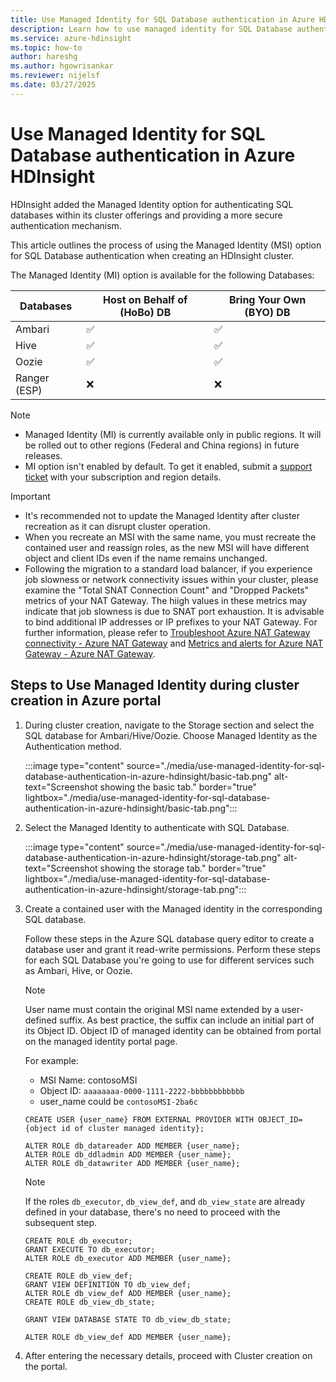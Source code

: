 ```yaml
--- 
title: Use Managed Identity for SQL Database authentication in Azure HDInsight 
description: Learn how to use managed identity for SQL Database authentication in Azure HDInsight. 
ms.service: azure-hdinsight 
ms.topic: how-to 
author: hareshg
ms.author: hgowrisankar
ms.reviewer: nijelsf
ms.date: 03/27/2025 
---
```


# Use Managed Identity for SQL Database authentication in Azure HDInsight 


HDInsight added the Managed Identity option for authenticating SQL databases within its cluster offerings and providing a more secure authentication mechanism. 

This article outlines the process of using the Managed Identity (MSI) option for SQL Database authentication when creating an HDInsight cluster. 

The Managed Identity (MI) option is available for the following Databases:

| Databases | Host on Behalf of (HoBo)  DB  | Bring Your Own (BYO) DB |
|-|-|-|
|Ambari|✅ |✅ |
|Hive |✅| ✅|
|Oozie |✅ |✅ |
|Ranger (ESP)|❌ | ❌ |

> [!NOTE]
> * Managed Identity (MI) is currently available only in public regions. It will be rolled out to other regions (Federal and China regions) in future releases.
> * MI option isn't enabled by default. To get it enabled, submit a [support ticket](https://portal.azure.com/#blade/Microsoft_Azure_Support/HelpAndSupportBlade/overview) with your subscription and region details.

> [!IMPORTANT]
> * It's recommended not to update the Managed Identity after cluster recreation as it can disrupt cluster operation.
> * When you recreate an MSI with the same name, you must recreate the contained user and reassign roles, as the new MSI will have different object and client IDs even if the name remains unchanged.
> * Following the migration to a standard load balancer, if you experience job slowness or network connectivity issues within your cluster, please examine the "Total SNAT Connection Count" and "Dropped Packets" metrics of your NAT Gateway. The hiigh values in these metrics may indicate that job slowness is due to SNAT port exhaustion. It is advisable to bind additional IP addresses or IP prefixes to your NAT Gateway. 
For further information, please refer to [Troubleshoot Azure NAT Gateway connectivity - Azure NAT Gateway](/azure/nat-gateway/troubleshoot-nat-connectivity.md) and [Metrics and alerts for Azure NAT Gateway - Azure NAT Gateway](/azure/nat-gateway/nat-metrics#total-snat-connection-count).



## Steps to Use Managed Identity during cluster creation in Azure portal

1. During cluster creation, navigate to the Storage section and select the SQL database for Ambari/Hive/Oozie. Choose Managed Identity as the Authentication method.
  
   :::image type="content" source="./media/use-managed-identity-for-sql-database-authentication-in-azure-hdinsight/basic-tab.png" alt-text="Screenshot showing the basic tab." border="true" lightbox="./media/use-managed-identity-for-sql-database-authentication-in-azure-hdinsight/basic-tab.png":::

1. Select the Managed Identity to authenticate with SQL Database.
  
   :::image type="content" source="./media/use-managed-identity-for-sql-database-authentication-in-azure-hdinsight/storage-tab.png" alt-text="Screenshot showing the storage tab." border="true" lightbox="./media/use-managed-identity-for-sql-database-authentication-in-azure-hdinsight/storage-tab.png":::
   
1. Create a contained user with the Managed identity in the corresponding SQL database.

   Follow these steps in the Azure SQL database query editor to create a database user and grant it read-write permissions. Perform these steps for each SQL Database you're going to use for different services such as Ambari, Hive, or Oozie.
   

   > [!NOTE]
   > User name must contain the original MSI name extended by a user-defined suffix. As best practice, the suffix can include an initial part of its Object ID. 
Object ID of managed identity can be obtained from portal on the managed identity portal page.
   >
   > For example: 
   > * MSI Name: contosoMSI 
   > * Object ID: `aaaaaaaa-0000-1111-2222-bbbbbbbbbbbb`
   > * user_name could be `contosoMSI-2ba6c`


    ``` 
    CREATE USER {user_name} FROM EXTERNAL PROVIDER WITH OBJECT_ID={object id of cluster managed identity};   
 
    ALTER ROLE db_datareader ADD MEMBER {user_name};   
    ALTER ROLE db_ddladmin ADD MEMBER {user_name};   
    ALTER ROLE db_datawriter ADD MEMBER {user_name};   
    ``` 
    > [!NOTE]  
    > If the roles `db_executor`, `db_view_def`, and `db_view_state` are already defined in your database, there's no need to proceed with the subsequent step.

    ``` 
    CREATE ROLE db_executor;   
    GRANT EXECUTE TO db_executor;   
    ALTER ROLE db_executor ADD MEMBER {user_name};   

    CREATE ROLE db_view_def;   
    GRANT VIEW DEFINITION TO db_view_def;   
    ALTER ROLE db_view_def ADD MEMBER {user_name};   
    CREATE ROLE db_view_db_state;  

    GRANT VIEW DATABASE STATE TO db_view_db_state;   

    ALTER ROLE db_view_def ADD MEMBER {user_name};  
    ``` 

1. After entering the necessary details, proceed with Cluster creation on the portal.  

